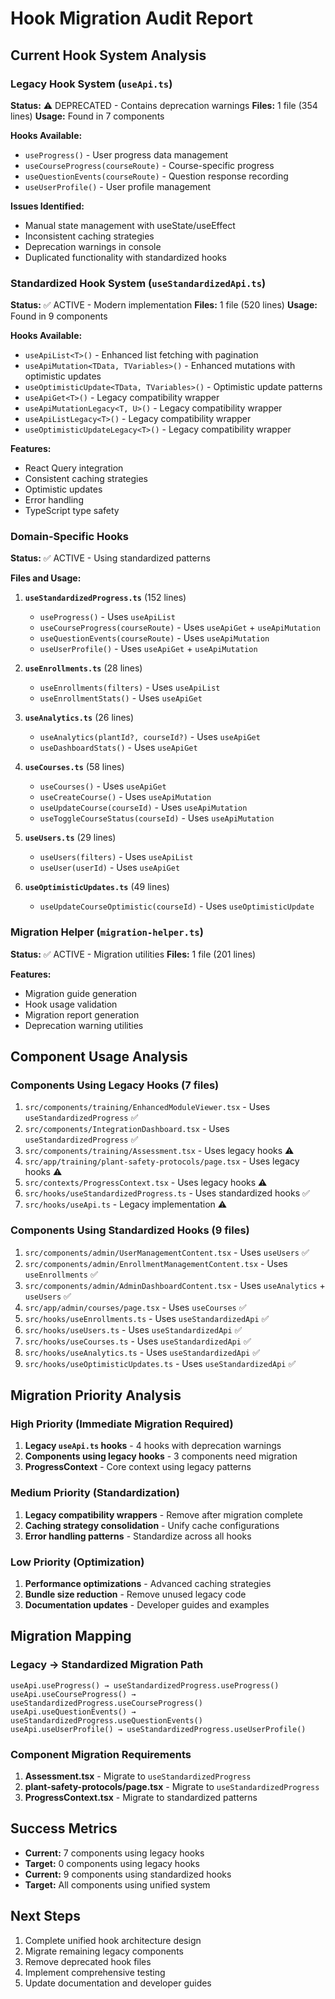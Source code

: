 # Hook Migration Audit Report

## Current Hook System Analysis

### Legacy Hook System (`useApi.ts`)

**Status:** ⚠️ DEPRECATED - Contains deprecation warnings
**Files:** 1 file (354 lines)
**Usage:** Found in 7 components

**Hooks Available:**

- `useProgress()` - User progress data management
- `useCourseProgress(courseRoute)` - Course-specific progress
- `useQuestionEvents(courseRoute)` - Question response recording
- `useUserProfile()` - User profile management

**Issues Identified:**

- Manual state management with useState/useEffect
- Inconsistent caching strategies
- Deprecation warnings in console
- Duplicated functionality with standardized hooks

### Standardized Hook System (`useStandardizedApi.ts`)

**Status:** ✅ ACTIVE - Modern implementation
**Files:** 1 file (520 lines)
**Usage:** Found in 9 components

**Hooks Available:**

- `useApiList<T>()` - Enhanced list fetching with pagination
- `useApiMutation<TData, TVariables>()` - Enhanced mutations with optimistic updates
- `useOptimisticUpdate<TData, TVariables>()` - Optimistic update patterns
- `useApiGet<T>()` - Legacy compatibility wrapper
- `useApiMutationLegacy<T, U>()` - Legacy compatibility wrapper
- `useApiListLegacy<T>()` - Legacy compatibility wrapper
- `useOptimisticUpdateLegacy<T>()` - Legacy compatibility wrapper

**Features:**

- React Query integration
- Consistent caching strategies
- Optimistic updates
- Error handling
- TypeScript type safety

### Domain-Specific Hooks

**Status:** ✅ ACTIVE - Using standardized patterns

**Files and Usage:**

1. **`useStandardizedProgress.ts`** (152 lines)
   - `useProgress()` - Uses `useApiList`
   - `useCourseProgress(courseRoute)` - Uses `useApiGet` + `useApiMutation`
   - `useQuestionEvents(courseRoute)` - Uses `useApiMutation`
   - `useUserProfile()` - Uses `useApiGet` + `useApiMutation`

2. **`useEnrollments.ts`** (28 lines)
   - `useEnrollments(filters)` - Uses `useApiList`
   - `useEnrollmentStats()` - Uses `useApiGet`

3. **`useAnalytics.ts`** (26 lines)
   - `useAnalytics(plantId?, courseId?)` - Uses `useApiGet`
   - `useDashboardStats()` - Uses `useApiGet`

4. **`useCourses.ts`** (58 lines)
   - `useCourses()` - Uses `useApiGet`
   - `useCreateCourse()` - Uses `useApiMutation`
   - `useUpdateCourse(courseId)` - Uses `useApiMutation`
   - `useToggleCourseStatus(courseId)` - Uses `useApiMutation`

5. **`useUsers.ts`** (29 lines)
   - `useUsers(filters)` - Uses `useApiList`
   - `useUser(userId)` - Uses `useApiGet`

6. **`useOptimisticUpdates.ts`** (49 lines)
   - `useUpdateCourseOptimistic(courseId)` - Uses `useOptimisticUpdate`

### Migration Helper (`migration-helper.ts`)

**Status:** ✅ ACTIVE - Migration utilities
**Files:** 1 file (201 lines)

**Features:**

- Migration guide generation
- Hook usage validation
- Migration report generation
- Deprecation warning utilities

## Component Usage Analysis

### Components Using Legacy Hooks (7 files)

1. `src/components/training/EnhancedModuleViewer.tsx` - Uses `useStandardizedProgress` ✅
2. `src/components/IntegrationDashboard.tsx` - Uses `useStandardizedProgress` ✅
3. `src/components/training/Assessment.tsx` - Uses legacy hooks ⚠️
4. `src/app/training/plant-safety-protocols/page.tsx` - Uses legacy hooks ⚠️
5. `src/contexts/ProgressContext.tsx` - Uses legacy hooks ⚠️
6. `src/hooks/useStandardizedProgress.ts` - Uses standardized hooks ✅
7. `src/hooks/useApi.ts` - Legacy implementation ⚠️

### Components Using Standardized Hooks (9 files)

1. `src/components/admin/UserManagementContent.tsx` - Uses `useUsers` ✅
2. `src/components/admin/EnrollmentManagementContent.tsx` - Uses `useEnrollments` ✅
3. `src/components/admin/AdminDashboardContent.tsx` - Uses `useAnalytics` + `useUsers` ✅
4. `src/app/admin/courses/page.tsx` - Uses `useCourses` ✅
5. `src/hooks/useEnrollments.ts` - Uses `useStandardizedApi` ✅
6. `src/hooks/useUsers.ts` - Uses `useStandardizedApi` ✅
7. `src/hooks/useCourses.ts` - Uses `useStandardizedApi` ✅
8. `src/hooks/useAnalytics.ts` - Uses `useStandardizedApi` ✅
9. `src/hooks/useOptimisticUpdates.ts` - Uses `useStandardizedApi` ✅

## Migration Priority Analysis

### High Priority (Immediate Migration Required)

1. **Legacy `useApi.ts` hooks** - 4 hooks with deprecation warnings
2. **Components using legacy hooks** - 3 components need migration
3. **ProgressContext** - Core context using legacy patterns

### Medium Priority (Standardization)

1. **Legacy compatibility wrappers** - Remove after migration complete
2. **Caching strategy consolidation** - Unify cache configurations
3. **Error handling patterns** - Standardize across all hooks

### Low Priority (Optimization)

1. **Performance optimizations** - Advanced caching strategies
2. **Bundle size reduction** - Remove unused legacy code
3. **Documentation updates** - Developer guides and examples

## Migration Mapping

### Legacy → Standardized Migration Path

```
useApi.useProgress() → useStandardizedProgress.useProgress()
useApi.useCourseProgress() → useStandardizedProgress.useCourseProgress()
useApi.useQuestionEvents() → useStandardizedProgress.useQuestionEvents()
useApi.useUserProfile() → useStandardizedProgress.useUserProfile()
```

### Component Migration Requirements

1. **Assessment.tsx** - Migrate to `useStandardizedProgress`
2. **plant-safety-protocols/page.tsx** - Migrate to `useStandardizedProgress`
3. **ProgressContext.tsx** - Migrate to standardized patterns

## Success Metrics

- **Current:** 7 components using legacy hooks
- **Target:** 0 components using legacy hooks
- **Current:** 9 components using standardized hooks
- **Target:** All components using unified system

## Next Steps

1. Complete unified hook architecture design
2. Migrate remaining legacy components
3. Remove deprecated hook files
4. Implement comprehensive testing
5. Update documentation and developer guides

